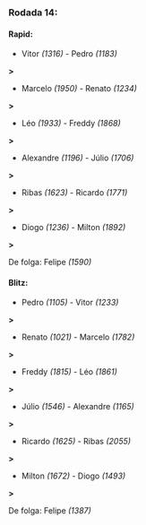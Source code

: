 ### Rodada 14:

#### Rapid:

* Vitor *(1316)* - Pedro *(1183)* 

**>** 
* Marcelo *(1950)* - Renato *(1234)* 

**>** 
* Léo *(1933)* - Freddy *(1868)* 

**>** 
* Alexandre *(1196)* - Júlio *(1706)* 

**>** 
* Ribas *(1623)* - Ricardo *(1771)* 

**>** 
* Diogo *(1236)* - Milton *(1892)* 

**>** 

De folga: Felipe *(1590)*

#### Blitz:

* Pedro *(1105)* - Vitor *(1233)* 

**>** 
* Renato *(1021)* - Marcelo *(1782)* 

**>** 
* Freddy *(1815)* - Léo *(1861)* 

**>** 
* Júlio *(1546)* - Alexandre *(1165)* 

**>** 
* Ricardo *(1625)* - Ribas *(2055)* 

**>** 
* Milton *(1672)* - Diogo *(1493)* 

**>** 

De folga: Felipe *(1387)*

